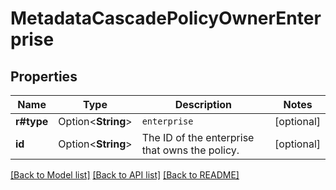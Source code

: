 # MetadataCascadePolicyOwnerEnterprise

## Properties

Name | Type | Description | Notes
------------ | ------------- | ------------- | -------------
**r#type** | Option<**String**> | `enterprise` | [optional]
**id** | Option<**String**> | The ID of the enterprise that owns the policy. | [optional]

[[Back to Model list]](../README.md#documentation-for-models) [[Back to API list]](../README.md#documentation-for-api-endpoints) [[Back to README]](../README.md)


